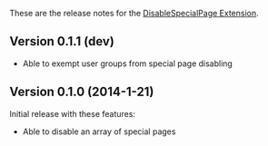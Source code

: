 These are the release notes for the [DisableSpecialPage Extension](README.md).

## Version 0.1.1 (dev)

* Able to exempt user groups from special page disabling

## Version 0.1.0 (2014-1-21)

Initial release with these features:

* Able to disable an array of special pages